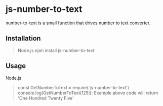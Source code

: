 ﻿# js-number-to-text
 number-to-text is a small function that drives number to text converter.
 ## Installation
> Node.js
npm install js-number-to-text
## Usage
Node.js
>const GetNumberToText = require('js-number-to-text')
>console.log(GetNumberToText(125)); 
Example
>above code will return 'One Hundred Twenty Five'
